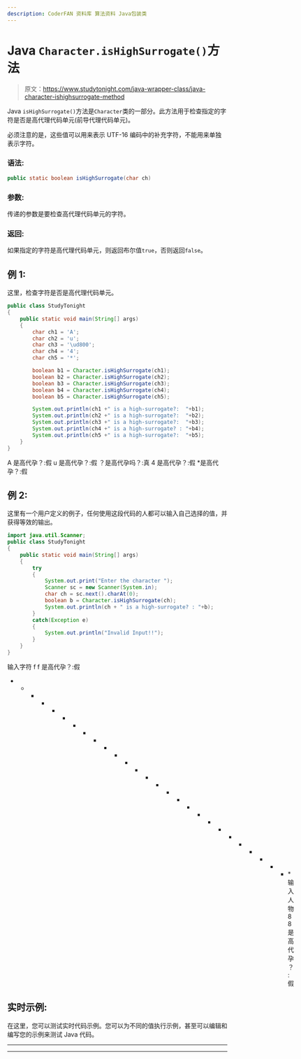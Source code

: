 ```yaml
---
description: CoderFAN 资料库 算法资料 Java包装类
---
```


# Java `Character.isHighSurrogate()`方法

> 原文：<https://www.studytonight.com/java-wrapper-class/java-character-ishighsurrogate-method>

Java `isHighSurrogate()`方法是`Character`类的一部分。此方法用于检查指定的字符是否是高代理代码单元(前导代理代码单元)。

必须注意的是，这些值可以用来表示 UTF-16 编码中的补充字符，不能用来单独表示字符。

### 语法:

```java
public static boolean isHighSurrogate(char ch) 
```

### 参数:

传递的参数是要检查高代理代码单元的字符。

### 返回:

如果指定的字符是高代理代码单元，则返回布尔值`true`，否则返回`false`。

## 例 1:

这里，检查字符是否是高代理代码单元。

```java
public class StudyTonight
{  
	public static void main(String[] args)
	{  
		char ch1 = 'A';  
		char ch2 = 'u';  
		char ch3 = '\ud800';  
		char ch4 = '4';  
		char ch5 = '*';  

		boolean b1 = Character.isHighSurrogate(ch1);  
		boolean b2 = Character.isHighSurrogate(ch2);  
		boolean b3 = Character.isHighSurrogate(ch3);  
		boolean b4 = Character.isHighSurrogate(ch4);  
		boolean b5 = Character.isHighSurrogate(ch5);  

		System.out.println(ch1 +" is a high-surrogate?:  "+b1);  
		System.out.println(ch2 +" is a high-surrogate?:  "+b2);  
		System.out.println(ch3 +" is a high-surrogate?:  "+b3);  
		System.out.println(ch4 +" is a high-surrogate? : "+b4);  
		System.out.println(ch5 +" is a high-surrogate?:  "+b5);  
	}  
} 
```

A 是高代孕？:假
u 是高代孕？:假
？是高代孕吗？:真
4 是高代孕？:假
*是高代孕？:假

## 例 2:

这里有一个用户定义的例子，任何使用这段代码的人都可以输入自己选择的值，并获得等效的输出。

```java
import java.util.Scanner; 
public class StudyTonight
{  
	public static void main(String[] args)
	{  
		try
		{
			System.out.print("Enter the character ");  
			Scanner sc = new Scanner(System.in);         
			char ch = sc.next().charAt(0);  
			boolean b = Character.isHighSurrogate(ch);
			System.out.println(ch + " is a high-surrogate? : "+b);
		}
		catch(Exception e)
		{
			System.out.println("Invalid Input!!");
		}
	}  
} 
```

输入字符 f
f 是高代孕？:假
* * * * * * * * * * * * * * * * * * * * * * * * * * * *输入人物 8
8 是高代孕？:假

## 实时示例:

在这里，您可以测试实时代码示例。您可以为不同的值执行示例，甚至可以编辑和编写您的示例来测试 Java 代码。

* * *

* * *